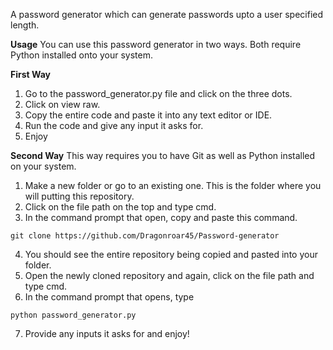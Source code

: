 A password generator which can generate passwords upto a user specified length.

**Usage**
You can use this password generator in two ways. Both require Python installed onto your system.

**First Way**
1. Go to the password_generator.py file and click on the three dots.
2. Click on view raw.
3. Copy the entire code and paste it into any text editor or IDE.
4. Run the code and give any input it asks for.
5. Enjoy

**Second Way**
This way requires you to have Git as well as Python installed on your system.
1. Make a new folder or go to an existing one. This is the folder where you will putting this repository.
2. Click on the file path on the top and type cmd.
3. In the command prompt that open, copy and paste this command. 
```
git clone https://github.com/Dragonroar45/Password-generator
```
4. You should see the entire repository being copied and pasted into your folder.
5. Open the newly cloned repository and again, click on the file path and type cmd.
6. In the command prompt that opens, type 
```
python password_generator.py
```
7. Provide any inputs it asks for and enjoy!
